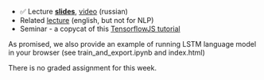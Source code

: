 * ✅ Lecture [__slides__](https://github.com/yandexdataschool/nlp_course/blob/2020/resources/slides/nlp2020_compression_acceleration.pdf), [video](https://yadi.sk/i/Ihdr-t9tYgsaMA) (russian)
* Related [lecture](https://www.youtube.com/watch?v=CrDRr2fxbsg) (english, but not for NLP)
* Seminar - a copycat of this [TensorflowJS tutorial](https://www.tensorflow.org/js/tutorials/training/linear_regression)

As promised, we also provide an example of running LSTM language model in your browser (see train_and_export.ipynb and index.html)

There is no graded assignment for this week.
